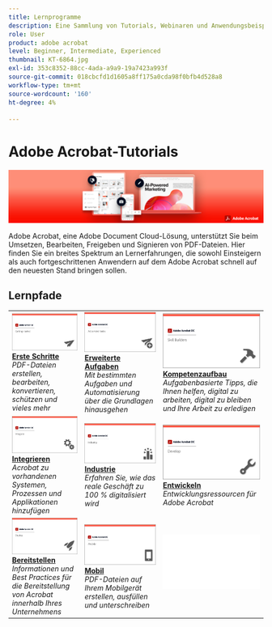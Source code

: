 ```yaml
---
title: Lernprogramme
description: Eine Sammlung von Tutorials, Webinaren und Anwendungsbeispielen für Adobe Acrobat DC
role: User
product: adobe acrobat
level: Beginner, Intermediate, Experienced
thumbnail: KT-6864.jpg
exl-id: 353c8352-88cc-4ada-a9a9-19a7423a993f
source-git-commit: 018cbcfd1d1605a8ff175a0cda98f0bfb4d528a8
workflow-type: tm+mt
source-wordcount: '160'
ht-degree: 4%

---
```


# Adobe Acrobat-Tutorials

![Acrobat Hero Image](assets/Hero_Acrobat.jpg)

Adobe Acrobat, eine Adobe Document Cloud-Lösung, unterstützt Sie beim Umsetzen, Bearbeiten, Freigeben und Signieren von PDF-Dateien. Hier finden Sie ein breites Spektrum an Lernerfahrungen, die sowohl Einsteigern als auch fortgeschrittenen Anwendern auf dem Adobe Acrobat schnell auf den neuesten Stand bringen sollen.

## Lernpfade

<table style="table-layout:fixed">
<tr>
  <td>
    <a href="getting-started/getting-started-overview.md">
      <img alt="Erste Schritte" src="assets/acrobat_title_getting_started.png" />
    </a>
    <div>
    <a href="getting-started/getting-started-overview.md"><strong>Erste Schritte</strong></a>
    </div>
    <em>PDF-Dateien erstellen, bearbeiten, konvertieren, schützen und vieles mehr</em>
    <br>
  </td>
  <td>
    <a href="advanced-tasks/advanced-tasks-overview.md">
      <img alt="Erweiterte Aufgaben" src="assets/acrobat_title_advanced_tasks.png" />
    </a>
    <div>
    <a href="advanced-tasks/advanced-tasks-overview.md"><strong>Erweiterte Aufgaben</strong></a>
    </div>
    <em>Mit bestimmten Aufgaben und Automatisierung über die Grundlagen hinausgehen</em>
    <br>
  </td>
  <td>
    <a href="skill-builder/skill-builder-overview.md">
      <img alt="Kompetenzaufbau" src="assets/acrobat_title_skill_builder.png" />
    </a>
    <div>
    <a href="skill-builder/skill-builder-overview.md"><strong>Kompetenzaufbau</strong></a>
    </div>
    <em>Aufgabenbasierte Tipps, die Ihnen helfen, digital zu arbeiten, digital zu bleiben und Ihre Arbeit zu erledigen</em>
    <br>
  </td>
</tr>
<tr>
  <td>
    <a href="integrate/integrate-overview.md">
      <img alt="Integrieren" src="assets/acrobat_title_integrate.png" />
    </a>
    <div>
    <a href="integrate/integrate-overview.md"><strong>Integrieren</strong></a>
    </div>
    <em>Acrobat zu vorhandenen Systemen, Prozessen und Applikationen hinzufügen</em>
    <br>
  </td>
  <td>
    <a href="industry/industry-overview.md">
      <img alt="Industrie" src="assets/acrobat_title_industry.png" />
    </a>
    <div>
    <a href="industry/industry-overview.md"><strong>Industrie</strong></a>
    </div>
    <em>Erfahren Sie, wie das reale Geschäft zu 100 % digitalisiert wird</em>
    <br>
  </td>  
  <td>
    <a href="develop/develop-overview.md">
      <img alt="Entwickeln" src="assets/acrobat_title_develop.png" />
    </a>
    <div>
    <a href="develop/develop-overview.md"><strong>Entwickeln</strong></a>
    </div>
    <em>Entwicklungsressourcen für Adobe Acrobat</em>
    <br>
  </td>
</tr>
<tr>
  <td>
    <a href="deploy/deploy-overview.md">
      <img alt="Bereitstellen" src="assets/acrobat_title_deploy.png" />
    </a>
    <div>
    <a href="deploy/deploy-overview.md"><strong>Bereitstellen</strong></a>
    </div>
    <em>Informationen und Best Practices für die Bereitstellung von Acrobat innerhalb Ihres Unternehmens</em>
    <br>
  </td>
  <td>
    <a href="mobile/mobile-overview.md">
      <img alt="Mobil" src="assets/acrobat_title_mobile.png" />
    </a>
    <div>
    <a href="mobile/mobile-overview.md"><strong>Mobil</strong></a>
    </div>
    <em>PDF-Dateien auf Ihrem Mobilgerät erstellen, ausfüllen und unterschreiben</em>
    <br>
  </td>  
  <td>
   <img alt="Abstand" src="assets/Whitespacer.png" />
    <div>
    <br>
  </td>
</tr>
</table>
